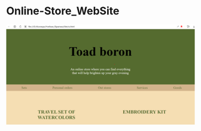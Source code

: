 # Online-Store_WebSite
<img src="https://github.com/RinaVol27/Online-Store_WebSite/blob/main/site1.png?raw=true"/>
